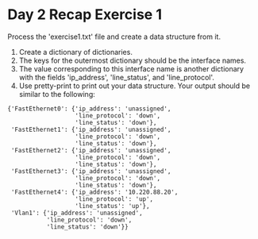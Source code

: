 # Day 2 Recap Exercise 1

Process the 'exercise1.txt' file and create a data structure from it.

1. Create a dictionary of dictionaries.
2. The keys for the outermost dictionary should be the interface names.
3. The value corresponding to this interface name is another dictionary with the fields 'ip_address', 'line_status', and 'line_protocol'.
4. Use pretty-print to print out your data structure. Your output should be similar to the following:

```
{'FastEthernet0': {'ip_address': 'unassigned',
                   'line_protocol': 'down',
                   'line_status': 'down'},
 'FastEthernet1': {'ip_address': 'unassigned',
                   'line_protocol': 'down',
                   'line_status': 'down'},
 'FastEthernet2': {'ip_address': 'unassigned',
                   'line_protocol': 'down',
                   'line_status': 'down'},
 'FastEthernet3': {'ip_address': 'unassigned',
                   'line_protocol': 'down',
                   'line_status': 'down'},
 'FastEthernet4': {'ip_address': '10.220.88.20',
                   'line_protocol': 'up',
                   'line_status': 'up'},
 'Vlan1': {'ip_address': 'unassigned',
           'line_protocol': 'down',
           'line_status': 'down'}}
```
